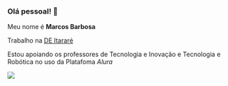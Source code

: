 ### Olá pessoal! 👋

Meu nome é **Marcos Barbosa**

Trabalho na [DE Itararé](https://deitarare.educacao.sp.gov.br/)

Estou apoiando os professores de Tecnologia e Inovação e Tecnologia e Robótica no uso da Platafoma _Alura_

![](https://media1.tenor.com/m/N--OnDx9xAQAAAAC/unigrid-decentralization.gif)
